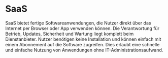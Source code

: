 # SaaS

SaaS bietet fertige Softwareanwendungen, die Nutzer direkt über das Internet per Browser oder App verwenden können. Die Verantwortung für Betrieb, Updates, Sicherheit und Wartung liegt komplett beim Dienstanbieter. Nutzer benötigen keine Installation und können einfach mit einem Abonnement auf die Software zugreifen. Dies erlaubt eine schnelle und einfache Nutzung von Anwendungen ohne IT-Administrationsaufwand.

